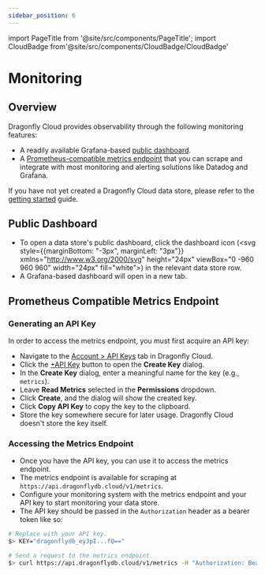 ```yaml
---
sidebar_position: 6
---
```


import PageTitle from '@site/src/components/PageTitle';
import CloudBadge from'@site/src/components/CloudBadge/CloudBadge'

# Monitoring
<CloudBadge/>
<PageTitle title="Monitoring | Dragonfly Cloud" />

## Overview

Dragonfly Cloud provides observability through the following monitoring features:

- A readily available Grafana-based [public dashboard](#public-dashboard).
- A [Prometheus-compatible metrics endpoint](#prometheus-compatible-metrics-endpoint) that you can scrape and integrate with most monitoring and alerting solutions like Datadog and Grafana.

If you have not yet created a Dragonfly Cloud data store, please refer to the [getting started](getting-started.md) guide.

## Public Dashboard

- To open a data store's public dashboard, click the dashboard icon (<svg style={{marginBottom: "-3px", marginLeft: "3px"}} xmlns="http://www.w3.org/2000/svg" height="24px" viewBox="0 -960 960 960" width="24px" fill="white"><path d="M120-120v-80l80-80v160h-80Zm160 0v-240l80-80v320h-80Zm160 0v-320l80 81v239h-80Zm160 0v-239l80-80v319h-80Zm160 0v-400l80-80v480h-80ZM120-327v-113l280-280 160 160 280-280v113L560-447 400-607 120-327Z"/></svg>) in the relevant data store row.  
- A Grafana-based dashboard will open in a new tab.

## Prometheus Compatible Metrics Endpoint

### Generating an API Key

In order to access the metrics endpoint, you must first acquire an API key:

- Navigate to the [Account > API Keys](https://dragonflydb.cloud/account/keys) tab in Dragonfly Cloud.
- Click the [+API Key](https://dragonflydb.cloud/account/keys) button to open the **Create Key** dialog.
- In the **Create Key** dialog, enter a meaningful name for the key (e.g., `metrics`).
- Leave **Read Metrics** selected in the **Permissions** dropdown.
- Click **Create**, and the dialog will show the created key.
- Click **Copy API Key** to copy the key to the clipboard.
- Store the key somewhere secure for later usage. Dragonfly Cloud doesn't store the key itself.

### Accessing the Metrics Endpoint

- Once you have the API key, you can use it to access the metrics endpoint.
- The metrics endpoint is available for scraping at `https://api.dragonflydb.cloud/v1/metrics`.
- Configure your monitoring system with the metrics endpoint and your API key to start monitoring your data store.
- The API key should be passed in the `Authorization` header as a bearer token like so:

```bash
# Replace with your API key.
$> KEY="dragonflydb_eyJpI...fQ=="

# Send a request to the metrics endpoint.
$> curl https://api.dragonflydb.cloud/v1/metrics -H "Authorization: Bearer $KEY"
```

